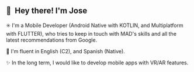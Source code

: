 ## 👋 &nbsp;Hey there! I'm Jose

:eight_spoked_asterisk: I'm a Mobile Developer (Android Native with KOTLIN, and Multiplatform with FLUTTER), who tries to keep in touch with MAD's skills and all the latest recommendations from Google.

:speech_balloon: I'm fluent in English (C2), and Spanish (Native).

:sparkles: In the long term, I would like to develop mobile apps with VR/AR features.
